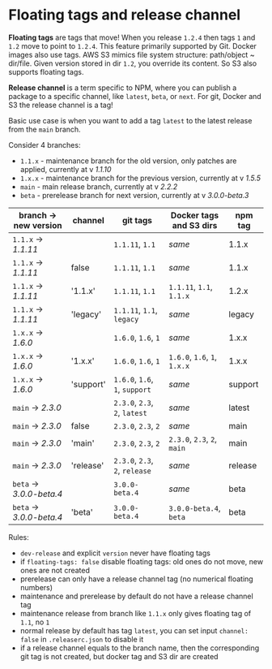# Floating tags and release channel

**Floating tags** are tags that move! When you release `1.2.4` then tags `1` and `1.2` move to point to `1.2.4`.
This feature primarily supported by Git. Docker images also use tags.
AWS S3 mimics file system structure: path/object ~ dir/file. Given version stored in dir `1.2`, you override its content.
So S3 also supports floating tags.

**Release channel** is a term specific to NPM, where you can publish a package to a specific channel, like `latest`, `beta`, or `next`.
For git, Docker and S3 the release channel is a tag!

Basic use case is when you want to add a tag `latest` to the latest release from the `main` branch.

Consider 4 branches:
- `1.1.x` - maintenance branch for the old version, only patches are applied, currently at v _1.1.10_
- `1.x.x` - maintenance branch for the previous version, currently at v _1.5.5_
- `main` - main release branch, currently at v _2.2.2_
- `beta` - prerelease branch for next version, currently at v _3.0.0-beta.3_

| branch -> new version     | channel   | git tags                       | Docker tags and S3 dirs      | npm tag |
|---------------------------|-----------|--------------------------------|------------------------------|---------|
| `1.1.x` -> _1.1.11_       |           | `1.1.11`, `1.1`                | _same_                       | 1.1.x   |
| `1.1.x` -> _1.1.11_       | false     | `1.1.11`, `1.1`                | _same_                       | 1.1.x   |
| `1.1.x` -> _1.1.11_       | '1.1.x'   | `1.1.11`, `1.1`                | `1.1.11`, `1.1`, `1.1.x`     | 1.2.x   |
| `1.1.x` -> _1.1.11_       | 'legacy'  | `1.1.11`, `1.1`, `legacy`      | _same_                       | legacy  |
| `1.x.x` -> _1.6.0_        |           | `1.6.0`, `1.6`, `1`            | _same_                       | 1.x.x   |
| `1.x.x` -> _1.6.0_        | '1.x.x'   | `1.6.0`, `1.6`, `1`            | `1.6.0`, `1.6`, `1`, `1.x.x` | 1.x.x   |
| `1.x.x` -> _1.6.0_        | 'support' | `1.6.0`, `1.6`, `1`, `support` | _same_                       | support |
| `main`  -> _2.3.0_        |           | `2.3.0`, `2.3`, `2`, `latest`  | _same_                       | latest  |
| `main`  -> _2.3.0_        | false     | `2.3.0`, `2.3`, `2`            | _same_                       | main    |
| `main`  -> _2.3.0_        | 'main'    | `2.3.0`, `2.3`, `2`            | `2.3.0`, `2.3`, `2`, `main`  | main    |
| `main`  -> _2.3.0_        | 'release' | `2.3.0`, `2.3`, `2`, `release` | _same_                       | release |
| `beta`  -> _3.0.0-beta.4_ |           | `3.0.0-beta.4`                 | _same_                       | beta    |
| `beta`  -> _3.0.0-beta.4_ | 'beta'    | `3.0.0-beta.4`                 | `3.0.0-beta.4`, `beta`       | beta    |

Rules:
- `dev-release` and explicit `version` never have floating tags
- if `floating-tags: false` disable floating tags: old ones do not move, new ones are not created
- prerelease can only have a release channel tag (no numerical floating numbers)
- maintenance and prerelease by default do not have a release channel tag
- maintenance release from branch like `1.1.x` only gives floating tag of `1.1`, no `1`
- normal release by default has tag `latest`, you can set input `channel: false` in `.releaserc.json` to disable it
- if a release channel equals to the branch name, then the corresponding git tag is not created, but docker tag and S3 dir are created
